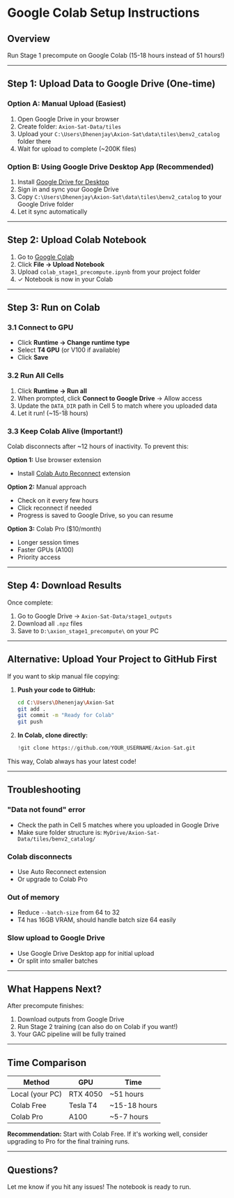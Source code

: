 # Google Colab Setup Instructions

## Overview
Run Stage 1 precompute on Google Colab (15-18 hours instead of 51 hours!)

---

## Step 1: Upload Data to Google Drive (One-time)

### Option A: Manual Upload (Easiest)
1. Open Google Drive in your browser
2. Create folder: `Axion-Sat-Data/tiles`
3. Upload your `C:\Users\Dhenenjay\Axion-Sat\data\tiles\benv2_catalog` folder there
4. Wait for upload to complete (~200K files)

### Option B: Using Google Drive Desktop App (Recommended)
1. Install [Google Drive for Desktop](https://www.google.com/drive/download/)
2. Sign in and sync your Google Drive
3. Copy `C:\Users\Dhenenjay\Axion-Sat\data\tiles\benv2_catalog` to your Google Drive folder
4. Let it sync automatically

---

## Step 2: Upload Colab Notebook

1. Go to [Google Colab](https://colab.research.google.com/)
2. Click **File → Upload Notebook**
3. Upload `colab_stage1_precompute.ipynb` from your project folder
4. ✓ Notebook is now in your Colab

---

## Step 3: Run on Colab

### 3.1 Connect to GPU
- Click **Runtime → Change runtime type**
- Select **T4 GPU** (or V100 if available)
- Click **Save**

### 3.2 Run All Cells
1. Click **Runtime → Run all**
2. When prompted, click **Connect to Google Drive** → Allow access
3. Update the `DATA_DIR` path in Cell 5 to match where you uploaded data
4. Let it run! (~15-18 hours)

### 3.3 Keep Colab Alive (Important!)
Colab disconnects after ~12 hours of inactivity. To prevent this:

**Option 1:** Use browser extension
- Install [Colab Auto Reconnect](https://chrome.google.com/webstore) extension

**Option 2:** Manual approach
- Check on it every few hours
- Click reconnect if needed
- Progress is saved to Google Drive, so you can resume

**Option 3:** Colab Pro ($10/month)
- Longer session times
- Faster GPUs (A100)
- Priority access

---

## Step 4: Download Results

Once complete:
1. Go to Google Drive → `Axion-Sat-Data/stage1_outputs`
2. Download all `.npz` files
3. Save to `D:\axion_stage1_precompute\` on your PC

---

## Alternative: Upload Your Project to GitHub First

If you want to skip manual file copying:

1. **Push your code to GitHub:**
   ```bash
   cd C:\Users\Dhenenjay\Axion-Sat
   git add .
   git commit -m "Ready for Colab"
   git push
   ```

2. **In Colab, clone directly:**
   ```python
   !git clone https://github.com/YOUR_USERNAME/Axion-Sat.git
   ```

This way, Colab always has your latest code!

---

## Troubleshooting

### "Data not found" error
- Check the path in Cell 5 matches where you uploaded in Google Drive
- Make sure folder structure is: `MyDrive/Axion-Sat-Data/tiles/benv2_catalog/`

### Colab disconnects
- Use Auto Reconnect extension
- Or upgrade to Colab Pro

### Out of memory
- Reduce `--batch-size` from 64 to 32
- T4 has 16GB VRAM, should handle batch size 64 easily

### Slow upload to Google Drive
- Use Google Drive Desktop app for initial upload
- Or split into smaller batches

---

## What Happens Next?

After precompute finishes:
1. Download outputs from Google Drive
2. Run Stage 2 training (can also do on Colab if you want!)
3. Your GAC pipeline will be fully trained

---

## Time Comparison

| Method | GPU | Time |
|--------|-----|------|
| Local (your PC) | RTX 4050 | ~51 hours |
| Colab Free | Tesla T4 | ~15-18 hours |
| Colab Pro | A100 | ~5-7 hours |

**Recommendation:** Start with Colab Free. If it's working well, consider upgrading to Pro for the final training runs.

---

## Questions?

Let me know if you hit any issues! The notebook is ready to run.
